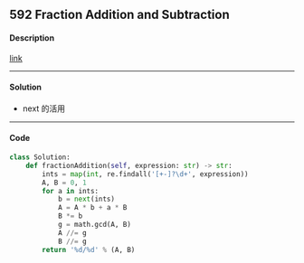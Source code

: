 ## 592 Fraction Addition and Subtraction

#### Description

[link](https://leetcode.com/problems/fraction-addition-and-subtraction/)

---

#### Solution

- next 的活用

---

#### Code

<!-- O(n) -->

```python
class Solution:
    def fractionAddition(self, expression: str) -> str:
        ints = map(int, re.findall('[+-]?\d+', expression))
        A, B = 0, 1
        for a in ints:
            b = next(ints)
            A = A * b + a * B
            B *= b
            g = math.gcd(A, B)
            A //= g
            B //= g
        return '%d/%d' % (A, B)
```
